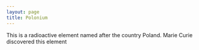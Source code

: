 ```yaml
---
layout: page
title: Polonium
---
```


This is a radioactive element named after the country Poland. Marie Curie discovered this element
